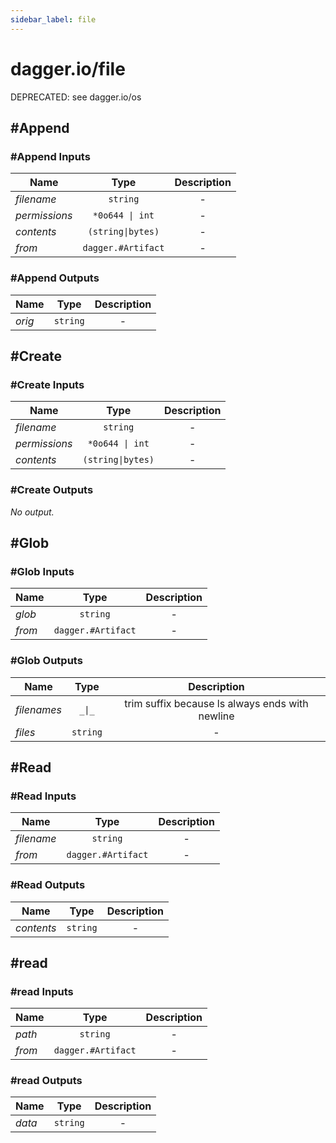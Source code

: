 ```yaml
---
sidebar_label: file
---
```


# dagger.io/file

DEPRECATED: see dagger.io/os

## #Append

### #Append Inputs

| Name             | Type                  | Description        |
| -------------    |:-------------:        |:-------------:     |
|*filename*        | `string`              |-                   |
|*permissions*     | `*0o644 \| int`       |-                   |
|*contents*        | `(string\|bytes)`     |-                   |
|*from*            | `dagger.#Artifact`    |-                   |

### #Append Outputs

| Name             | Type              | Description        |
| -------------    |:-------------:    |:-------------:     |
|*orig*            | `string`          |-                   |

## #Create

### #Create Inputs

| Name             | Type                 | Description        |
| -------------    |:-------------:       |:-------------:     |
|*filename*        | `string`             |-                   |
|*permissions*     | `*0o644 \| int`      |-                   |
|*contents*        | `(string\|bytes)`    |-                   |

### #Create Outputs

_No output._

## #Glob

### #Glob Inputs

| Name             | Type                  | Description        |
| -------------    |:-------------:        |:-------------:     |
|*glob*            | `string`              |-                   |
|*from*            | `dagger.#Artifact`    |-                   |

### #Glob Outputs

| Name             | Type              | Description                                       |
| -------------    |:-------------:    |:-------------:                                    |
|*filenames*       | `_\|_`            |trim suffix because ls always ends with newline    |
|*files*           | `string`          |-                                                  |

## #Read

### #Read Inputs

| Name             | Type                  | Description        |
| -------------    |:-------------:        |:-------------:     |
|*filename*        | `string`              |-                   |
|*from*            | `dagger.#Artifact`    |-                   |

### #Read Outputs

| Name             | Type              | Description        |
| -------------    |:-------------:    |:-------------:     |
|*contents*        | `string`          |-                   |

## #read

### #read Inputs

| Name             | Type                  | Description        |
| -------------    |:-------------:        |:-------------:     |
|*path*            | `string`              |-                   |
|*from*            | `dagger.#Artifact`    |-                   |

### #read Outputs

| Name             | Type              | Description        |
| -------------    |:-------------:    |:-------------:     |
|*data*            | `string`          |-                   |
